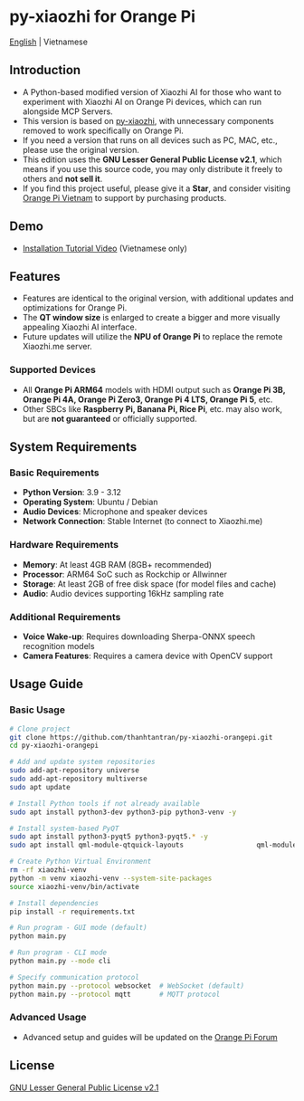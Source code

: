 # py-xiaozhi for Orange Pi

[English](README-en.md) | Vietnamese

## Introduction

- A Python-based modified version of Xiaozhi AI for those who want to experiment with Xiaozhi AI on Orange Pi devices, which can run alongside MCP Servers.
- This version is based on [py-xiaozhi](https://github.com/huangjunsen0406/py-xiaozhi), with unnecessary components removed to work specifically on Orange Pi.
- If you need a version that runs on all devices such as PC, MAC, etc., please use the original version.
- This edition uses the **GNU Lesser General Public License v2.1**, which means if you use this source code, you may only distribute it freely to others and **not sell it**.
- If you find this project useful, please give it a **Star**, and consider visiting [Orange Pi Vietnam](https://orangepi.vn) to support by purchasing products.

## Demo

- [Installation Tutorial Video](https://www.youtube.com) (Vietnamese only)

## Features

- Features are identical to the original version, with additional updates and optimizations for Orange Pi.
- The **QT window size** is enlarged to create a bigger and more visually appealing Xiaozhi AI interface.
- Future updates will utilize the **NPU of Orange Pi** to replace the remote Xiaozhi.me server.

### Supported Devices

- All **Orange Pi ARM64** models with HDMI output such as **Orange Pi 3B, Orange Pi 4A, Orange Pi Zero3, Orange Pi 4 LTS, Orange Pi 5**, etc.
- Other SBCs like **Raspberry Pi, Banana Pi, Rice Pi**, etc. may also work, but are **not guaranteed** or officially supported.

## System Requirements

### Basic Requirements

- **Python Version**: 3.9 - 3.12  
- **Operating System**: Ubuntu / Debian  
- **Audio Devices**: Microphone and speaker devices  
- **Network Connection**: Stable Internet (to connect to Xiaozhi.me)

### Hardware Requirements

- **Memory**: At least 4GB RAM (8GB+ recommended)  
- **Processor**: ARM64 SoC such as Rockchip or Allwinner  
- **Storage**: At least 2GB of free disk space (for model files and cache)  
- **Audio**: Audio devices supporting 16kHz sampling rate

### Additional Requirements

- **Voice Wake-up**: Requires downloading Sherpa-ONNX speech recognition models  
- **Camera Features**: Requires a camera device with OpenCV support  

## Usage Guide

### Basic Usage

```bash
# Clone project
git clone https://github.com/thanhtantran/py-xiaozhi-orangepi.git
cd py-xiaozhi-orangepi

# Add and update system repositories
sudo add-apt-repository universe
sudo add-apt-repository multiverse
sudo apt update

# Install Python tools if not already available
sudo apt install python3-dev python3-pip python3-venv -y

# Install system-based PyQT
sudo apt install python3-pyqt5 python3-pyqt5.* -y
sudo apt install qml-module-qtquick-layouts                  qml-module-qtquick-controls                  qml-module-qtquick-controls2                  qml-module-qtgraphicaleffects -y

# Create Python Virtual Environment
rm -rf xiaozhi-venv
python -m venv xiaozhi-venv --system-site-packages
source xiaozhi-venv/bin/activate

# Install dependencies
pip install -r requirements.txt

# Run program - GUI mode (default)
python main.py

# Run program - CLI mode
python main.py --mode cli

# Specify communication protocol
python main.py --protocol websocket  # WebSocket (default)
python main.py --protocol mqtt       # MQTT protocol
```

### Advanced Usage

- Advanced setup and guides will be updated on the [Orange Pi Forum](https://forum.orangepi.vn)

## License

[GNU Lesser General Public License v2.1](LICENSE)
